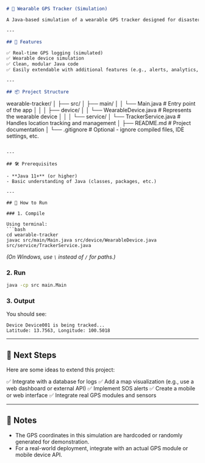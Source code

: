 
```markdown
# 🚨 Wearable GPS Tracker (Simulation)

A Java-based simulation of a wearable GPS tracker designed for disaster management scenarios (e.g., tracking fishermen at sea). This project simulates real-time location tracking using wearable devices like watches, pins, or shirts.

---

## 🌟 Features

✅ Real-time GPS logging (simulated)  
✅ Wearable device simulation  
✅ Clean, modular Java code  
✅ Easily extendable with additional features (e.g., alerts, analytics, visualization)

---

## 📦 Project Structure

```

wearable-tracker/
│
├── src/
│   ├── main/
│   │   └── Main.java                  # Entry point of the app
│   │
│   ├── device/
│   │   └── WearableDevice.java        # Represents the wearable device
│   │
│   └── service/
│       └── TrackerService.java        # Handles location tracking and management
│
├── README.md                          # Project documentation
│
└── .gitignore                         # Optional - ignore compiled files, IDE settings, etc.

````

---

## 🛠️ Prerequisites

- **Java 11+** (or higher)
- Basic understanding of Java (classes, packages, etc.)

---

## 🔌 How to Run

### 1. Compile

Using terminal:
```bash
cd wearable-tracker
javac src/main/Main.java src/device/WearableDevice.java src/service/TrackerService.java
````

*(On Windows, use `\` instead of `/` for paths.)*

### 2. Run

```bash
java -cp src main.Main
```

### 3. Output

You should see:

```
Device Device001 is being tracked...
Latitude: 13.7563, Longitude: 100.5018
```

---

## 🚀 Next Steps

Here are some ideas to extend this project:

✅ Integrate with a database for logs
✅ Add a map visualization (e.g., use a web dashboard or external API)
✅ Implement SOS alerts
✅ Create a mobile or web interface
✅ Integrate real GPS modules and sensors

---

## 📌 Notes

* The GPS coordinates in this simulation are hardcoded or randomly generated for demonstration.
* For a real-world deployment, integrate with an actual GPS module or mobile device API.

